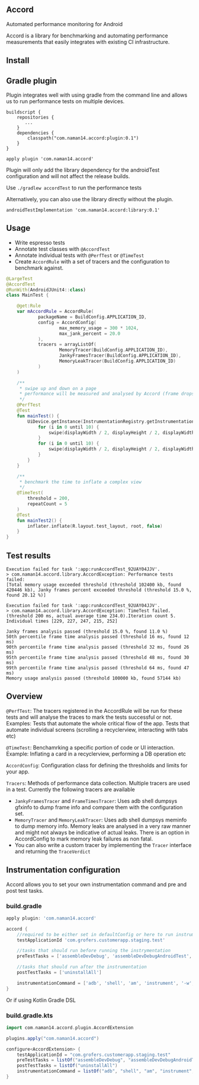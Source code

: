 ## Accord

Automated performance monitoring for Android

Accord is a library for benchmarking and automating performance measurements that easily integrates with existing CI infrastructure.

## Install

## Gradle plugin

Plugin integrates well with using gradle from the command line and allows us to run performance tests on multiple devices.

```
buildscript {
    repositories {
       ...
    }
    dependencies {
        classpath("com.naman14.accord:plugin:0.1")
    }
}
```
```
apply plugin 'com.naman14.accord'
```

Plugin will only add the library dependency for the androidTest configuration and will not affect the release builds.

 Use `./gradlew accordTest` to run the performance tests

Alternatively, you can also use the library directly without the plugin.

```
androidTestImplementation 'com.naman14.accord:library:0.1'
```

## Usage

- Write espresso tests 
- Annotate test classes with `@AccordTest`
- Annotate individual tests with `@PerfTest` or `@TimeTest`
- Create `AccordRule` with a set of tracers and the configuration to benchmark against.

```kotlin
@LargeTest
@AccordTest
@RunWith(AndroidJUnit4::class)
class MainTest {

    @get:Rule
    var mAccordRule = AccordRule(
            packageName = BuildConfig.APPLICATION_ID,
            config = AccordConfig(
                    max_memory_usage = 300 * 1024,
                    max_jank_percent = 20.0
            ),
            tracers = arrayListOf(
                    MemoryTracer(BuildConfig.APPLICATION_ID),
                    JankyFramesTracer(BuildConfig.APPLICATION_ID),
                    MemoryLeakTracer(BuildConfig.APPLICATION_ID)
            )
    )

    /**
     * swipe up and down on a page
     * performance will be measured and analysed by Accord (frame drops, frame times, memory...)
     */
    @PerfTest
    @Test
    fun mainTest() {
        UiDevice.getInstance(InstrumentationRegistry.getInstrumentation()).apply {
            for (i in 0 until 10) {
                swipe(displayWidth / 2, displayHeight / 2, displayWidth / 2, displayHeight / 2 - 2000, 30)
            }
            for (i in 0 until 10) {
                swipe(displayWidth / 2, displayHeight / 2, displayWidth / 2, displayHeight / 2 + 2000, 30)
            }
        }
    }

    /**
     * benchmark the time to inflate a complex view
     */
    @TimeTest(
        threshold = 200,
        repeatCount = 5
    )
    @Test
    fun mainTest2() {
        inflater.inflate(R.layout.test_layout, root, false)
    }
}
```

## Test results

```
Execution failed for task ':app:runAccordTest_92UAY04JJV'.
> com.naman14.accord.library.AccordException: Performance tests failed:
[Total memory usage exceeded threshold (threshold 102400 kb, found 420446 kb), Janky frames percent exceeded threshold (threshold 15.0 %, found 20.12 %)]
```

```
Execution failed for task ':app:runAccordTest_92UAY04JJV'.
> com.naman14.accord.library.AccordException: TimeTest failed. (threshold 200 ms, actual average time 234.0).Iteration count 5. Individual times [229, 227, 247, 215, 252]
```

```
Janky frames analysis passed (threshold 15.0 %, found 11.0 %)
50th percentile frame time analysis passed (threshold 16 ms, found 12 ms)
90th percentile frame time analysis passed (threshold 32 ms, found 26 ms)
95th percentile frame time analysis passed (threshold 48 ms, found 30 ms)
99th percentile frame time analysis passed (threshold 64 ms, found 47 ms)
Memory usage analysis passed (threshold 100000 kb, found 57144 kb)
```

## Overview

`@PerfTest`: The tracers registered in the AccordRule will be run for these tests and will analyse the traces to mark the tests successful or not. Examples: Tests that automate the whole critical flow of the app. Tests that automate individual screens (scrolling a recyclerview, interacting with tabs etc)

`@TimeTest`: Benchamrking a specific portion of code or UI interaction. 
Example: Inflating a card in a recyclerview, performing a DB operation etc 

`AccordConfig`: Configuration class for defining the thresholds and limits for your app. 

`Tracers`: Methods of performance data collection. Multiple tracers are used in a test. Currently the following tracers are available 
- `JankyFramesTracer` and `FrameTimesTracer`: Uses adb shell dumpsys gfxinfo to dump frame info and compare them with the configuration set.
- `MemoryTracer` and `MemoryLeakTracer`: Uses adb shell dumpsys meminfo to dump memory info. Memory leaks are analysed in a very raw manner and might not always be indicative of actual leaks. There is an option in AccordConfig to mark memory leak failures as non fatal.
- You can also write a custom tracer by implementing the `Tracer` interface and returning the `TraceVerdict`

## Instrumentation configuration

Accord allows you to set your own instrumentation command and pre and post test tasks.

### build.gradle
```groovy
apply plugin: 'com.naman14.accord'

accord {
    //required to be either set in defaultConfig or here to run instrumentation
    testApplicationId 'com.grofers.customerapp.staging.test'

    //tasks that should run before running the instrymentation
    preTestTasks = ['assembleDevDebug', 'assembleDevDebugAndroidTest', 'installDevDebug', 'installDevDebugAndroidTest']

    //tasks that should run after the instrumentation
    postTestTasks = ['uninstallAll']

    instrumentationCommand = ['adb', 'shell', 'am', 'instrument', '-w', '-e', ...]
}
```


Or if using Kotlin Gradle DSL
### build.gradle.kts
```groovy
import com.naman14.accord.plugin.AccordExtension

plugins.apply("com.naman14.accord")

configure<AccordExtension> {
    testApplicationId = "com.grofers.customerapp.staging.test"
    preTestTasks = listOf("assembleDevDebug", "assembleDevDebugAndroidTest", "installDevDebug", "installDevDebugAndroidTest")
    postTestTasks = listOf("uninstallAll")
    instrumentationCommand = listOf("adb", "shell", "am", "instrument", "-w", "-e", ...)
}
```